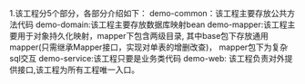 1.该工程分5个部分，各部分介绍如下：
demo-common：该工程主要存放公共方法代码
demo-domain:该工程主要存放数据库映射bean
demo-mapper:该工程主要用于对象持久化映射，mapper下包含两级目录,
			其中base包下存放通用mapper(只需继承Mapper接口，实现对单表的增删改查)，
			mapper包下为复杂sql交互
demo-service:该工程只要是业务类代码
demo-web: 该工程负责对外提供接口,该工程为所有工程唯一入口。